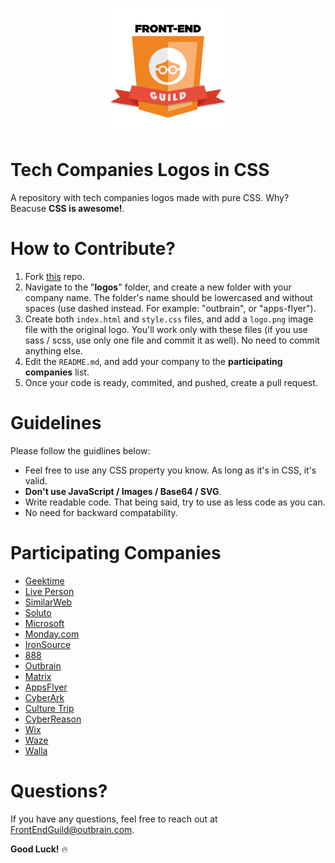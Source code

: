 <p align="center">
  <img src="assets/guild.png" height=200 />
</p>

# Tech Companies Logos in CSS
A repository with tech companies logos made with pure CSS. Why? Beacuse **CSS is awesome!**.

# How to Contribute?

1. Fork [this](https://github.com/outbrain/tech-companies-logos-in-css) repo.
2. Navigate to the "**logos**" folder, and create a new folder with your company name. The folder's name should be lowercased and without spaces (use dashed instead. For example: "outbrain", or "apps-flyer").
3. Create both `index.html` and `style.css` files, and add a `logo.png` image file with the original logo. You'll work only with these files (if you use sass / scss, use only one file and commit it as well). No need to commit anything else.
4. Edit the `README.md`, and add your company to the **participating companies** list.
5. Once your code is ready, commited, and pushed, create a pull request.

# Guidelines

Please follow the guidlines below:

- Feel free to use any CSS property you know. As long as it's in CSS, it's valid.
- **Don't use JavaScript / Images / Base64 / SVG**.
- Write readable code. That being said, try to use as less code as you can.
- No need for backward compatability.

# Participating Companies

- [Geektime](https://outbrain.github.io/tech-companies-logos-in-css/logos/geektime)
- [Live Person](https://outbrain.github.io/tech-companies-logos-in-css/logos/live-person)
- [SimilarWeb](https://outbrain.github.io/tech-companies-logos-in-css/logos/similarweb)
- [Soluto](https://outbrain.github.io/tech-companies-logos-in-css/logos/soluto)
- [Microsoft](https://outbrain.github.io/tech-companies-logos-in-css/logos/microsoft)
- [Monday.com](https://outbrain.github.io/tech-companies-logos-in-css/logos/monday-com)
- [IronSource](https://outbrain.github.io/tech-companies-logos-in-css/logos/ironsource)
- [888](https://outbrain.github.io/tech-companies-logos-in-css/logos/888)
- [Outbrain](https://outbrain.github.io/tech-companies-logos-in-css/logos/outbrain)
- [Matrix](https://outbrain.github.io/tech-companies-logos-in-css/logos/matrix)
- [AppsFlyer](https://outbrain.github.io/tech-companies-logos-in-css/logos/apps-flyer)
- [CyberArk](https://outbrain.github.io/tech-companies-logos-in-css/logos/cyberark)
- [Culture Trip](https://outbrain.github.io/tech-companies-logos-in-css/logos/culture-trip)
- [CyberReason](https://outbrain.github.io/tech-companies-logos-in-css/logos/cybereason)
- [Wix](https://outbrain.github.io/tech-companies-logos-in-css/logos/wix)
- [Waze](https://outbrain.github.io/tech-companies-logos-in-css/logos/waze)
- [Walla](https://outbrain.github.io/tech-companies-logos-in-css/logos/walla)

# Questions?
[1]: mailto:FrontEndGuild@outbrain.com "FrontEndGuild@outbrain.com"
If you have any questions, feel free to reach out at [FrontEndGuild@outbrain.com][1].

**Good Luck!** 🔥
